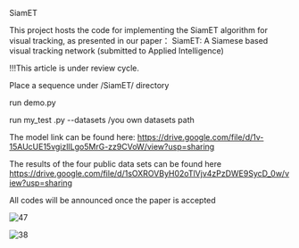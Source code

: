 SiamET


This project hosts the code for implementing the SiamET algorithm for visual tracking, as presented in our paper：
SiamET: A Siamese based visual tracking network (submitted to Applied Intelligence)

!!!This article is under review cycle.

Place a sequence under /SiamET/ directory

run demo.py

run my_test .py --datasets /you own datasets path

The model link can be found here: https://drive.google.com/file/d/1v-15AUcUE15vgizlILgo5MrG-zz9CVoW/view?usp=sharing

The results of the four public data sets can be found here https://drive.google.com/file/d/1sOXROVByH02oTlVjv4zPzDWE9SycD_0w/view?usp=sharing

All codes will be announced once the paper is accepted

![47](https://user-images.githubusercontent.com/51786737/138253577-2433849d-8ac9-4c53-bb0c-9e0fe911f24c.png)






![38](https://user-images.githubusercontent.com/51786737/138253632-d7a0d35f-ef31-4e5b-a69b-747a797447be.png)
